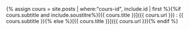 {% assign cours = site.posts | where:"cours-id", include.id | first %}{%if cours.subtitle and include.soustitre%}[{{ cours.title }}]({{ cours.url  }}) :  {{ cours.subtitle }}{% else %}[{{ cours.title }}]({{ cours.url  }}){% endif %}
